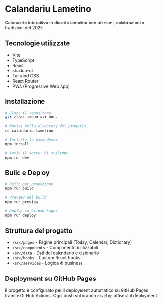 # Calandariu Lametino

Calendario interattivo in dialetto lametino con aforismi, celebrazioni e tradizioni del 2026.

## Tecnologie utilizzate

- Vite
- TypeScript
- React
- shadcn-ui
- Tailwind CSS
- React Router
- PWA (Progressive Web App)

## Installazione

```sh
# Clona il repository
git clone <YOUR_GIT_URL>

# Naviga nella directory del progetto
cd calandariu-lametinu

# Installa le dipendenze
npm install

# Avvia il server di sviluppo
npm run dev
```

## Build e Deploy

```sh
# Build per produzione
npm run build

# Preview del build
npm run preview

# Deploy su GitHub Pages
npm run deploy
```

## Struttura del progetto

- `/src/pages` - Pagine principali (Today, Calendar, Dictionary)
- `/src/components` - Componenti riutilizzabili
- `/src/data` - Dati del calendario e dizionario
- `/src/hooks` - Custom React hooks
- `/src/services` - Logica di business

## Deployment su GitHub Pages

Il progetto è configurato per il deployment automatico su GitHub Pages tramite GitHub Actions. Ogni push sul branch `develop` attiverà il deployment.
